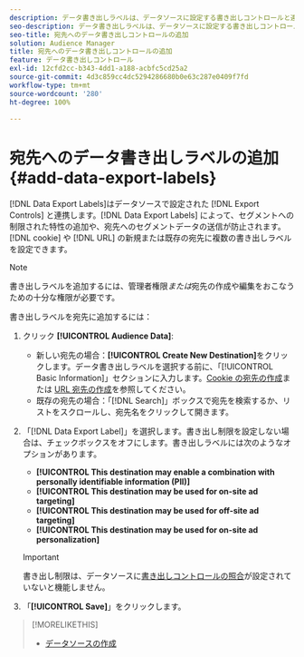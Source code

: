 ```yaml
---
description: データ書き出しラベルは、データソースに設定する書き出しコントロールと連携して動作します。データ書き出しラベルによって、セグメントへの制限された特性の追加や、宛先へのセグメントデータの送信が防止されます。Cookie や URL の新規または既存の宛先に複数の書き出しラベルを設定できます。
seo-description: データ書き出しラベルは、データソースに設定する書き出しコントロールと連携して動作します。データ書き出しラベルによって、セグメントへの制限された特性の追加や、宛先へのセグメントデータの送信が防止されます。Cookie や URL の新規または既存の宛先に複数の書き出しラベルを設定できます。
seo-title: 宛先へのデータ書き出しコントロールの追加
solution: Audience Manager
title: 宛先へのデータ書き出しコントロールの追加
feature: データ書き出しコントロール
exl-id: 12cfd2cc-b343-4dd1-a188-acbfc5cd25a2
source-git-commit: 4d3c859cc4dc5294286680b0e63c287e0409f7fd
workflow-type: tm+mt
source-wordcount: '280'
ht-degree: 100%

---
```


# 宛先へのデータ書き出しラベルの追加 {#add-data-export-labels}

[!DNL Data Export Labels]はデータソースで設定された [!DNL Export Controls] と連携します。[!DNL Data Export Labels] によって、セグメントへの制限された特性の追加や、宛先へのセグメントデータの送信が防止されます。[!DNL cookie] や [!DNL URL] の新規または既存の宛先に複数の書き出しラベルを設定できます。

>[!NOTE]
>
>書き出しラベルを追加するには、管理者権限&#x200B;*または*&#x200B;宛先の作成や編集をおこなうための十分な権限が必要です。

<!-- t_export_labels.xml -->

書き出しラベルを宛先に追加するには：

1. クリック **[!UICONTROL Audience Data]**:
   * 新しい宛先の場合：**[!UICONTROL Create New Destination]**&#x200B;をクリックします。データ書き出しラベルを選択する前に、「[!UICONTROL Basic Information]」セクションに入力します。[Cookie の宛先の作成](../../features/destinations/create-cookie-destination.md)または [URL 宛先の作成](../../features/destinations/create-url-destination.md)を参照してください。
   * 既存の宛先の場合：「[!DNL Search]」ボックスで宛先を検索するか、リストをスクロールし、宛先名をクリックして開きます。
1. 「[!DNL Data Export Label]」を選択します。書き出し制限を設定しない場合は、チェックボックスをオフにします。書き出しラベルには次のようなオプションがあります。
   * **[!UICONTROL This destination may enable a combination with personally identifiable information (PII)]**
   * **[!UICONTROL This destination may be used for on-site ad targeting]**
   * **[!UICONTROL This destination may be used for off-site ad targeting]**
   * **[!UICONTROL This destination may be used for on-site ad personalization]**

   >[!IMPORTANT]
   >
   >書き出し制限は、データソースに[書き出しコントロールの照合](../../features/data-export-controls.md)が設定されていないと機能しません。
1. 「**[!UICONTROL Save]**」をクリックします。

>[!MORELIKETHIS]
>
>* [データソースの作成](../../features/manage-datasources.md#create-data-source)

